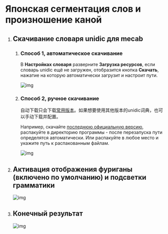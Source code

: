 # Японская сегментация слов и произношение каной

1. ## Скачивание словаря unidic для mecab

    1. ### Способ 1, автоматическое скачивание

        В **Настройках словаря** разверните **Загрузка ресурсов**, если словарь unidic ещё не загружен, отобразится кнопка **Скачать**, нажатие на которую автоматически загрузит и настроит пути.

        ![img](https://image.lunatranslator.org/en/unidic.png)

    1. ### Способ 2, ручное скачивание

        自动下载只会下载[常用版本](https://clrd.ninjal.ac.jp/unidic_archive/cwj/2.1.2/unidic-mecab-2.1.2_bin.zip)。如果想要使用其他版本的unidic词典，也可以手动下载并配置。

        Например, скачайте [последнюю официальную версию](https://clrd.ninjal.ac.jp/unidic/), распакуйте в директорию программы - после перезапуска пути определятся автоматически. Или распакуйте в любое место и укажите путь к распакованным файлам.

        ![img](https://image.lunatranslator.org/en/mecab.png)

1. ## Активация **отображения фуриганы** (включено по умолчанию) и **подсветки грамматики**

    ![img](https://image.lunatranslator.org/en/fenci.png)

1. ## Конечный результат

    ![img](https://image.lunatranslator.org/zh/mecabresult.png)